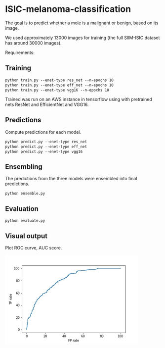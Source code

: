 # ISIC-melanoma-classification

The goal is to predict whether a mole is a malignant or benign, based on its image.

We used approximately 13000 images for training (the full SIIM-ISIC dataset has around 30000 images).

Requirements:

## Training

```
python train.py --enet-type res_net --n-epochs 10
python train.py --enet-type eff_net --n-epochs 10
python train.py --enet-type vgg16 --n-epochs 10
```
Trained was run on an AWS instance in tensorflow using with pretrained nets ResNet and EfficientNet and VGG16.

## Predictions
Compute predictions for each model. 

```
python predict.py --enet-type res_net 
python predict.py --enet-type eff_net
python predict.py --enet-type vgg16
```

## Ensembling
The predictions from the three models were ensembled into final predictions.

```
python ensemble.py
```

## Evaluation

```
python evaluate.py
```

## Visual output
Plot ROC curve, AUC score.

![alt text](results/plots/roc_curve.jpg)
